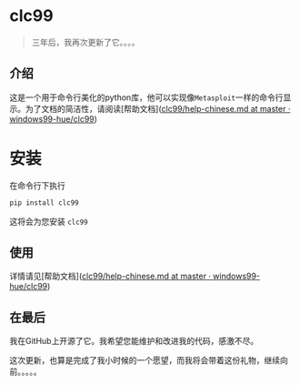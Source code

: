 # clc99

> 三年后，我再次更新了它。。。。

## 介绍

这是一个用于命令行美化的python库，他可以实现像`Metasploit`一样的命令行显示。为了文档的简洁性，请阅读[帮助文档]([clc99/help-chinese.md at master · windows99-hue/clc99](https://github.com/windows99-hue/clc99/blob/master/help-chinese.md))

# 安装

在命令行下执行

~~~bash
pip install clc99
~~~

这将会为您安装 `clc99`

## 使用

详情请见[帮助文档]([clc99/help-chinese.md at master · windows99-hue/clc99](https://github.com/windows99-hue/clc99/blob/master/help-chinese.md))

## 在最后

我在GitHub上开源了它。我希望您能维护和改进我的代码，感激不尽。

这次更新，也算是完成了我小时候的一个愿望，而我将会带着这份礼物，继续向前。。。。。
